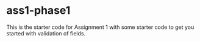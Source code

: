 # ass1-phase1

This is the starter code for Assignment 1 with some starter code to get you started with validation of fields.